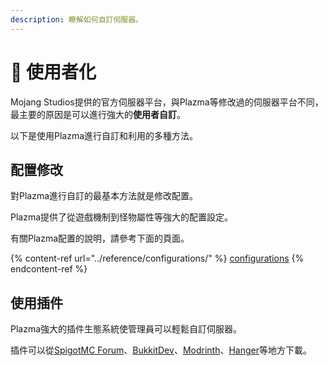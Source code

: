 ```yaml
---
description: 瞭解如何自訂伺服器。
---
```


# 🎨 使用者化

Mojang Studios提供的官方伺服器平台，與Plazma等修改過的伺服器平台不同，最主要的原因是可以進行強大的**使用者自訂**。

以下是使用Plazma進行自訂和利用的多種方法。

## 配置修改 <a href="#id-1" id="id-1"></a>

對Plazma進行自訂的最基本方法就是修改配置。

Plazma提供了從遊戲機制到怪物屬性等強大的配置設定。

有關Plazma配置的說明，請參考下面的頁面。

{% content-ref url="../reference/configurations/" %}
[configurations](../reference/configurations/)
{% endcontent-ref %}

## 使用插件 <a href="#id-2" id="id-2"></a>

Plazma強大的插件生態系統使管理員可以輕鬆自訂伺服器。

插件可以從[SpigotMC Forum](https://www.spigotmc.org/resources/)、[BukkitDev](https://dev.bukkit.org/bukkit-plugins)、[Modrinth](https://modrinth.com/plugins)、[Hanger](https://hangar.papermc.io/)等地方下載。
